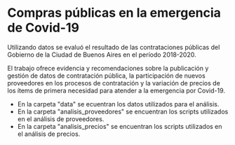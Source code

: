 # Compras públicas en la emergencia de Covid-19
Utilizando datos se evaluó el resultado de las contrataciones públicas del Gobierno de la Ciudad de Buenos Aires en el período 2018-2020. 

El trabajo ofrece evidencia y recomendaciones sobre la publicación y gestión de datos de contratación pública, la participación de nuevos proveedores en los procesos de contratación y la variación de precios de los ítems de primera necesidad para atender a la emergencia por Covid-19.

* En la carpeta "data" se ecuentran los datos utilizados para el análisis.
* En la carpeta "analisis_proveedores" se encuentran los scripts utilizados en el análisis de proveedores.
* En la carpeta "analisis_precios"  se encuentran los scripts utilizados en el análisis de precios.
